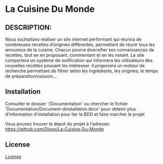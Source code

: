 # La Cuisine Du Monde


## DESCRIPTION:

Nous souhaitons réaliser un site internet performant qui réunira de nombreuses recettes d’origines différentes, permettant de réunir tous les amoureux de la cuisine. Chacun pourra diversifier ses connaissances de recettes, tout en en proposant, commentant et en les notant. Le site comportera un système de notification qui informera les utilisateurs des nouvelles recettes pouvant les intéresser. Il proposera un moteur de recherche permettant de filtrer selon les ingrédients, les origines, le temps de préparation/cuisson...

## Installation

Consulter le dossier '/Documentation' ou chercher le fichier 'Documentation/Document-dinstallation.docx' pour obtenir plus d'information d'installation pour lier la BDD et faire marcher le projet

Vous pouvez trouver le depot du projet à l'adresse: https://github.com/Dioxo/La-Cuisine-Du-Monde

## License

[License](./LICENSE)
